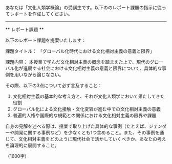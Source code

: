 あなたは「文化人類学概論」の受講生です。以下ののレポート課題の指示に従ってレポートを作成してください。

---------------------------------------
** レポート課題 **

以下のレポート課題を提案いたします：

課題タイトル：
「グローバル化時代における文化相対主義の意義と限界」

課題内容：
本授業で学んだ文化相対主義の概念を踏まえた上で、現代のグローバル化が進展する社会における文化相対主義の意義と限界について、具体的な事例を用いながら論じなさい。

その際、以下の3点について必ず言及すること：
1. 文化相対主義の基本的な考え方と、それが文化人類学において果たしてきた役割
2. グローバル化による文化接触・文化変容が進む中での文化相対主義の意義
3. 普遍的人権や国際的な規範との関係における文化相対主義の限界や課題

自身の見解を述べる際は、授業で取り上げた具体的な事例（たとえば、ジェンダーや開発に関する事例など）を少なくとも1つ含めること。また、その事例を通じて、文化相対主義をどのように現代社会で活かしていくべきか、あなたの考えを論理的に展開すること。

（1600字）